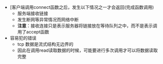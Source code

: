 - [客户端调用connect函数之后，发生以下情况之一才会返回(完成函数调用)
  - 服务端接收链接
  - 发生断网等异常情况而网络中断
  - **注意**：接收连接只是表示服务器将链接放在等待队列之中，而不是表示调用了accept函数
- 容易犯的错误
  - tcp 数据是流式结构无边界的
  - 因此在调用read读取数据的时候，可能要进行多次调用才可以将数据读取完整